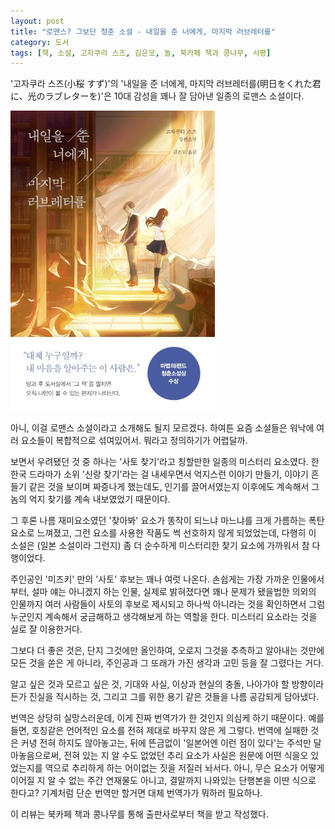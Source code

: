 ```yaml
---
layout: post
title: "로맨스? 그보단 청춘 소설 - 내일을 준 너에게, 마지막 러브레터를"
category: 도서
tags: [책, 소설, 고자쿠라 스즈, 김은모, 놀, 북카페 책과 콩나무, 서평]
---
```


'고자쿠라 스즈(小桜 すず)'의
'내일을 준 너에게, 마지막 러브레터를(明日をくれた君に、光のラブレターを)'은
10대 감성을 꽤나 잘 담아낸 일종의 로맨스 소설이다.

![표지](/images/asu-wo-kureta-kimi-ni-hikari-no-love-letter-wo-book-h480.jpg)

아니, 이걸 로맨스 소설이라고 소개해도 될지 모르겠다.
하여튼 요즘 소설들은 워낙에 여러 요소들이 복합적으로 섞여있어서.
뭐라고 정의하기가 어렵달까.

보면서 우려됐던 것 중 하나는 '사토 찾기'라고 칭할만한 일종의 미스터리 요소였다.
한 한국 드라마가 소위 '신랑 찾기'라는 걸 내세우면서
억지스런 이야기 만들기, 이야기 흔들기 같은 것을 보이며 짜증나게 했는데도,
인기를 끌어서였는지 이후에도 계속해서 그놈의 억지 찾기를 계속 내보였었기 때문이다.

그 후론 나름 재미요소였던 '찾아봐' 요소가 똥작이 되느냐 마느냐를 크게 가름하는 폭탄 요소로 느껴졌고,
그런 요소를 사용한 작품도 썩 선호하지 않게 되었었는데,
다행히 이 소설은 (일본 소설이라 그런지) 좀 더 순수하게 미스터리한 찾기 요소에 가까워서 참 다행이었다.

주인공인 '미즈키' 만의 '사토' 후보는 꽤나 여럿 나온다.
손쉽게는 가장 가까운 인물에서부터,
설마 얘는 아니겠지 하는 인물,
실제로 밝혀졌다면 꽤나 문제가 됐을법한 의외의 인물까지
여러 사람들이 사토의 후보로 제시되고
하나씩 아니라는 것을 확인하면서
그럼 누군인지 계속해서 궁금해하고 생각해보게 하는 역할을 한다.
미스터리 요소라는 것을 실로 잘 이용한거다.

그보다 더 좋은 것은,
단지 그것에만 올인하여,
오로지 그것을 추측하고 알아내는 것만에 모든 것을 쏟은 게 아니라,
주인공과 그 또래가 가진 생각과 고민 등을 잘 그렸다는 거다.

알고 싶은 것과 모르고 싶은 것,
기대와 사실, 이상과 현실의 충돌,
나아가야 할 방향이라든가
진실을 직시하는 것,
그리고 그를 위한 용기 같은 것들을
나름 공감되게 담아냈다.

번역은 상당히 실망스러운데,
이게 진짜 번역가가 한 것인지 의심케 하기 때문이다.
예를들면, 호칭같은 언어적인 요소를 전혀 제대로 바꾸지 않은 게 그렇다.
번역에 실패한 것은 커녕 전혀 하지도 않아놓고는,
뒤에 뜬금없이 '일본어엔 이런 점이 있다'는 주석만 달아놓음으로써,
전혀 있는 지 알 수도 없었던 추리 요소가
사실은 원문에 어떤 식을오 있었는지를
역으로 추리하게 하는 어이없는 짓을 저질러 놔서다.
아니, 무슨 요소가 어떻게 이어질 지 알 수 없는 주간 연재물도 아니고,
결말까지 나와있는 단행본을 이딴 식으로 한다고?
기계처럼 단순 번역만 할거면 대체 번역가가 뭐하러 필요하나.



<div class="im im-info">
이 리뷰는 북카페 책과 콩나무를 통해 출판사로부터 책을 받고 작성했다.
</div>
